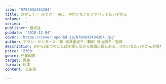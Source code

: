 ```yaml
---
isbn: '9784033484204'
title: さがして！ みつけ！ ABC　ゆかいなアルファベットだいずかん
volume: ''
series: ''
publisher: 偕成社
pubdate: '2018-12-04'
cover: 'https://cover.openbd.jp/9784033484204.jpg'
author: アラン・サンダース／著 高津由紀子／翻訳 外山節子／監修
description: AからZまでのことばを探しながら英語に親しめる、ゆかいなだいずかんが登場。ことばの数は676個以上！　全部見つけられるかな？
price: '2300'
genre: 児童図書
target: 児童
format: 絵本
content: 英米語

---
```

